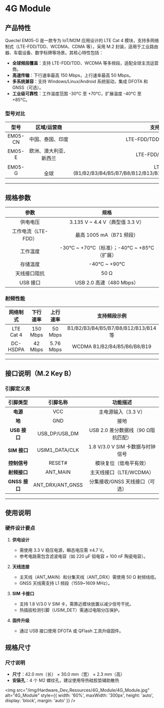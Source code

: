 # 4G Module
## 产品特性
Quectel EM05-G 是一款专为 IoT/M2M 应用设计的 LTE Cat 4 模块，支持多网络制式（LTE-FDD/TDD、WCDMA、CDMA 等），采用 M.2 封装，适用于工业路由器、车载设备、数字标牌等场景。其核心特性包括：
- **全球频段覆盖**：支持 LTE-FDD/TDD、WCDMA 等多频段，适配全球主流运营商。
- **高速传输**：下行速率最高 150 Mbps，上行速率最高 50 Mbps。
- **多系统兼容**：支持 Windows/Linux/Android 系统驱动，集成 DFOTA 和 GNSS（可选）。
- **工业级可靠性**：工作温度范围 -30°C 至 +70°C，扩展温度 -40°C 至 +85°C。

### 型号对比

|型号       |区域/运营商      | 支持网络制式             | 尺寸 (mm)       | 温度范围        |
|:---------:|:---------------:|:-----------------------:|:---------------:|:---------------:|
| EM05-CN   | 中国、泰国、印度| LTE-FDD/TDD、WCDMA、CDMA | 30.0×42.0×2.3   | -30°C~+70°C      |
| EM05-E    | 欧洲、澳大利亚、新西兰| LTE-FDD/TDD、WCDMA | 30.0×42.0×2.3   | -30°C~+70°C      |
| EM05-G    |&emsp;&emsp;&emsp;&emsp;&emsp;&emsp;&emsp;&emsp;全球 | LTE-FDD (B1/B2/B3/B4/B5/B7/B8/B12/B13/B14/B18/B19/B20/B25/B26/B28/B66/B71) | 30.0×42.0×2.3| -40°C~+85°C (扩展) |

---

## 规格参数

| 参数                | 规格                                                              |
|:-------------------:|:-----------------------------------------------------------------:|
| 供电电压            | 3.135 V ~ 4.4 V（典型值 3.3 V）                                    |
| 工作电流（LTE-FDD） | 最高 1005 mA（B71 频段）                                           |
| 工作温度            | -30°C ~ +70°C（标准）；-40°C ~ +85°C（扩展）                        |
| 存储温度            | -40°C ~ +90°C                                                      |
| 天线接口阻抗        | 50 Ω                                                               |
| USB 接口            | USB 2.0 高速（480 Mbps）                                           |

### 射频性能
| 网络制式    | 下行速率   | 上行速率    | 支持频段示例                          |
|:----------:|:----------:|:----------: |:------------------------------------:|
| LTE Cat 4  | 150 Mbps   | 50 Mbps    | B1/B2/B3/B4/B5/B7/B8/B12/B13/B14等   |
| DC-HSDPA   | 42 Mbps    | 5.76 Mbps  | WCDMA B1/B2/B4/B5/B6/B8/B19          |

---

## 接口说明（M.2 Key B）

### 引脚定义表
| 引脚类型       | 引脚名称          | 功能描述                              |
|:-------------:|:-----------------:|:-------------------------------------:|
| **电源**       | VCC               | 主电源输入（3.3 V）                   |
| **地**         | GND               | 接地                                  |
| **USB 接口**   | USB_DP/USB_DM     | USB 2.0 差分数据线（90 Ω阻抗匹配）    |
| **SIM 接口**   | USIM1_DATA/CLK    | 1.8 V/3.0 V SIM 卡数据与时钟信号      |
| **控制信号**   | RESET#            | 模块复位（低电平有效）                |
| **射频接口**   | ANT_MAIN          | 主天线接口（LTE/WCDMA）               |
| **GNSS 接口**  | ANT_DRX/ANT_GNSS  | 分集接收/GNSS 天线接口（可选）        |

---

## 使用说明

### 硬件设计要点
1. **供电设计**  
   - 需使用 3.3 V 稳压电源，瞬态电压需 ≤4.7 V。
   - 参考电路需包含滤波电容（如 220 μF 钽电容 + 100 nF 陶瓷电容）。

2. **天线连接**  
   - 主天线（ANT_MAIN）和分集天线（ANT_DRX）需使用 50 Ω 射频线缆。
   - GNSS 天线需支持 L1 频段（1559~1609 MHz）。

3. **SIM 卡接口**  
   - 支持 1.8 V/3.0 V SIM 卡，需靠近模块放置以减少信号干扰。
   - 热插拔检测引脚（USIM_DET）需通过电阻分压保护。

4. **固件升级**  
   - 通过 USB 接口使用 DFOTA 或 QFlash 工具升级固件。

## 规格尺寸

### 尺寸说明
- **尺寸**：42.0 mm（长） × 30.0 mm（宽） × 2.3 mm（高）
- **安装孔**：4 个 M2 螺纹孔，建议使用导热硅胶垫辅助散热
  
<img 
src="/img/Hardware_Dev_Resources/4G_Module/4G_Module.jpg"
  alt="4G_Module" 
  style={{
    width: '60%',
    maxWidth: '300px',
    height: 'auto',
    display: 'block',
    margin: 'auto'
  }}
/>